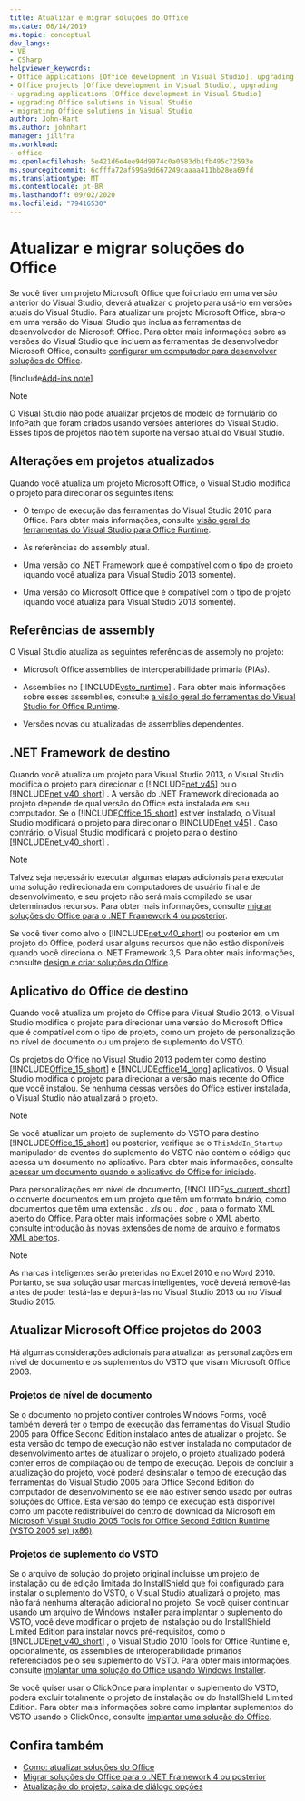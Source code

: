 ```yaml
---
title: Atualizar e migrar soluções do Office
ms.date: 08/14/2019
ms.topic: conceptual
dev_langs:
- VB
- CSharp
helpviewer_keywords:
- Office applications [Office development in Visual Studio], upgrading
- Office projects [Office development in Visual Studio], upgrading
- upgrading applications [Office development in Visual Studio]
- upgrading Office solutions in Visual Studio
- migrating Office solutions in Visual Studio
author: John-Hart
ms.author: johnhart
manager: jillfra
ms.workload:
- office
ms.openlocfilehash: 5e421d6e4ee94d9974c0a0583db1fb495c72593e
ms.sourcegitcommit: 6cfffa72af599a9d667249caaaa411bb28ea69fd
ms.translationtype: MT
ms.contentlocale: pt-BR
ms.lasthandoff: 09/02/2020
ms.locfileid: "79416530"
---
```

# <a name="upgrade-and-migrate-office-solutions"></a>Atualizar e migrar soluções do Office
  Se você tiver um projeto Microsoft Office que foi criado em uma versão anterior do Visual Studio, deverá atualizar o projeto para usá-lo em versões atuais do Visual Studio. Para atualizar um projeto Microsoft Office, abra-o em uma versão do Visual Studio que inclua as ferramentas de desenvolvedor de Microsoft Office. Para obter mais informações sobre as versões do Visual Studio que incluem as ferramentas de desenvolvedor Microsoft Office, consulte [configurar um computador para desenvolver soluções do Office](../vsto/configuring-a-computer-to-develop-office-solutions.md).

[!include[Add-ins note](includes/addinsnote.md)]

> [!NOTE]
> O Visual Studio não pode atualizar projetos de modelo de formulário do InfoPath que foram criados usando versões anteriores do Visual Studio. Esses tipos de projetos não têm suporte na versão atual do Visual Studio.

## <a name="changes-to-upgraded-projects"></a>Alterações em projetos atualizados
 Quando você atualiza um projeto Microsoft Office, o Visual Studio modifica o projeto para direcionar os seguintes itens:

- O tempo de execução das ferramentas do Visual Studio 2010 para Office. Para obter mais informações, consulte [visão geral do ferramentas do Visual Studio para Office Runtime](../vsto/visual-studio-tools-for-office-runtime-overview.md).

- As referências do assembly atual.

- Uma versão do .NET Framework que é compatível com o tipo de projeto (quando você atualiza para Visual Studio 2013 somente).

- Uma versão do Microsoft Office que é compatível com o tipo de projeto (quando você atualiza para Visual Studio 2013 somente).

## <a name="assembly-references"></a>Referências de assembly
 O Visual Studio atualiza as seguintes referências de assembly no projeto:

- Microsoft Office assemblies de interoperabilidade primária (PIAs).

- Assemblies no [!INCLUDE[vsto_runtime](../vsto/includes/vsto-runtime-md.md)] . Para obter mais informações sobre esses assemblies, consulte [a visão geral do ferramentas do Visual Studio for Office Runtime](../vsto/visual-studio-tools-for-office-runtime-overview.md).

- Versões novas ou atualizadas de assemblies dependentes.

## <a name="targeted-net-framework"></a>.NET Framework de destino
 Quando você atualiza um projeto para Visual Studio 2013, o Visual Studio modifica o projeto para direcionar o [!INCLUDE[net_v45](../vsto/includes/net-v45-md.md)] ou o [!INCLUDE[net_v40_short](../sharepoint/includes/net-v40-short-md.md)] . A versão do .NET Framework direcionada ao projeto depende de qual versão do Office está instalada em seu computador. Se o [!INCLUDE[Office_15_short](../vsto/includes/office-15-short-md.md)] estiver instalado, o Visual Studio modificará o projeto para direcionar o [!INCLUDE[net_v45](../vsto/includes/net-v45-md.md)] . Caso contrário, o Visual Studio modificará o projeto para o destino [!INCLUDE[net_v40_short](../sharepoint/includes/net-v40-short-md.md)] .

> [!NOTE]
> Talvez seja necessário executar algumas etapas adicionais para executar uma solução redirecionada em computadores de usuário final e de desenvolvimento, e seu projeto não será mais compilado se usar determinados recursos. Para obter mais informações, consulte [migrar soluções do Office para o .NET Framework 4 ou posterior](../vsto/migrating-office-solutions-to-the-dotnet-framework-4-or-later.md).

 Se você tiver como alvo o [!INCLUDE[net_v40_short](../sharepoint/includes/net-v40-short-md.md)] ou posterior em um projeto do Office, poderá usar alguns recursos que não estão disponíveis quando você direciona o .NET Framework 3,5. Para obter mais informações, consulte [design e criar soluções do Office](../vsto/designing-and-creating-office-solutions.md).

## <a name="targeted-office-application"></a>Aplicativo do Office de destino
 Quando você atualiza um projeto do Office para Visual Studio 2013, o Visual Studio modifica o projeto para direcionar uma versão do Microsoft Office que é compatível com o tipo de projeto, como um projeto de personalização no nível de documento ou um projeto de suplemento do VSTO.

 Os projetos do Office no Visual Studio 2013 podem ter como destino [!INCLUDE[Office_15_short](../vsto/includes/office-15-short-md.md)] e [!INCLUDE[office14_long](../vsto/includes/office14-long-md.md)] aplicativos. O Visual Studio modifica o projeto para direcionar a versão mais recente do Office que você instalou. Se nenhuma dessas versões do Office estiver instalada, o Visual Studio não atualizará o projeto.

> [!NOTE]
> Se você atualizar um projeto de suplemento do VSTO para destino [!INCLUDE[Office_15_short](../vsto/includes/office-15-short-md.md)] ou posterior, verifique se o `ThisAddIn_Startup` manipulador de eventos do suplemento do VSTO não contém o código que acessa um documento no aplicativo. Para obter mais informações, consulte [acessar um documento quando o aplicativo do Office for iniciado](../vsto/programming-vsto-add-ins.md#AccessingDocuments).

 Para personalizações em nível de documento, [!INCLUDE[vs_current_short](../sharepoint/includes/vs-current-short-md.md)] o converte documentos em um projeto que têm um formato binário, como documentos que têm uma extensão *. xls* ou *. doc* , para o formato XML aberto do Office. Para obter mais informações sobre o XML aberto, consulte [introdução às novas extensões de nome de arquivo e formatos XML abertos](https://support.office.com/en-nz/article/Introduction-to-new-file-name-extensions-eca81dcb-5626-4e5b-8362-524d13ae4ec1).

> [!NOTE]
> As marcas inteligentes serão preteridas no Excel 2010 e no Word 2010. Portanto, se sua solução usar marcas inteligentes, você deverá removê-las antes de poder testá-las e depurá-las no Visual Studio 2013 ou no Visual Studio 2015.

## <a name="upgrade-microsoft-office-2003-projects"></a>Atualizar Microsoft Office projetos do 2003
 Há algumas considerações adicionais para atualizar as personalizações em nível de documento e os suplementos do VSTO que visam Microsoft Office 2003.

### <a name="document-level-projects"></a>Projetos de nível de documento
 Se o documento no projeto contiver controles Windows Forms, você também deverá ter o tempo de execução das ferramentas do Visual Studio 2005 para Office Second Edition instalado antes de atualizar o projeto. Se esta versão do tempo de execução não estiver instalada no computador de desenvolvimento antes de atualizar o projeto, o projeto atualizado poderá conter erros de compilação ou de tempo de execução. Depois de concluir a atualização do projeto, você poderá desinstalar o tempo de execução das ferramentas do Visual Studio 2005 para Office Second Edition do computador de desenvolvimento se ele não estiver sendo usado por outras soluções do Office. Esta versão do tempo de execução está disponível como um pacote redistribuível do centro de download da Microsoft em [Microsoft Visual Studio 2005 Tools for Office Second Edition Runtime (VSTO 2005 se) (x86)](https://www.microsoft.com/download/details.aspx?id=2392).

### <a name="vsto-add-in-projects"></a>Projetos de suplemento do VSTO
 Se o arquivo de solução do projeto original incluísse um projeto de instalação ou de edição limitada do InstallShield que foi configurado para instalar o suplemento do VSTO, o Visual Studio atualizará o projeto, mas não fará nenhuma alteração adicional no projeto. Se você quiser continuar usando um arquivo de Windows Installer para implantar o suplemento do VSTO, você deve modificar o projeto de instalação ou do InstallShield Limited Edition para instalar novos pré-requisitos, como o [!INCLUDE[net_v40_short](../sharepoint/includes/net-v40-short-md.md)] , o Visual Studio 2010 Tools for Office Runtime e, opcionalmente, os assemblies de interoperabilidade primários referenciados pelo seu suplemento do VSTO. Para obter mais informações, consulte [implantar uma solução do Office usando Windows Installer](../vsto/deploying-a-vsto-solution-by-using-windows-installer.md).

 Se você quiser usar o ClickOnce para implantar o suplemento do VSTO, poderá excluir totalmente o projeto de instalação ou do InstallShield Limited Edition. Para obter mais informações sobre como implantar suplementos do VSTO usando o ClickOnce, consulte [implantar uma solução do Office](../vsto/deploying-an-office-solution.md).

## <a name="see-also"></a>Confira também
- [Como: atualizar soluções do Office](https://msdn.microsoft.com/a269e539-b717-4680-a568-2152b070347e)
- [Migrar soluções do Office para o .NET Framework 4 ou posterior](../vsto/migrating-office-solutions-to-the-dotnet-framework-4-or-later.md)
- [Atualização do projeto, caixa de diálogo opções](../vsto/project-upgrade-options-dialog-box.md)

